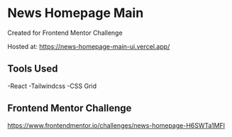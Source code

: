 # News Homepage Main

Created for Frontend Mentor Challenge

Hosted at: https://news-homepage-main-ui.vercel.app/

## Tools Used

-React
-Tailwindcss
-CSS Grid

## Frontend Mentor Challenge

https://www.frontendmentor.io/challenges/news-homepage-H6SWTa1MFl
